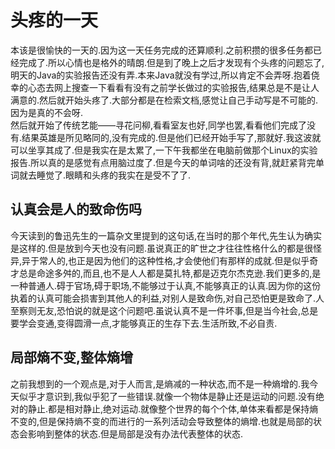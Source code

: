 # 头疼的一天

本该是很愉快的一天的.因为这一天任务完成的还算顺利.之前积攒的很多任务都已经完成了.所以心情也是格外的晴朗.但是到了晚上之后才发现有个头疼的问题忘了,明天的Java的实验报告还没有弄.本来Java就没有学过,所以肯定不会弄呀.抱着侥幸的心态去网上搜查一下看看有没有之前学长做过的实验报告,结果总是不是让人满意的.然后就开始头疼了.大部分都是在检索文档,感觉让自己手动写是不可能的.因为是真的不会呀.  
然后就开始了传统艺能——寻花问柳,看看室友也好,同学也罢,看看他们完成了没有.结果英雄是所见略同的,没有完成的.但是他们已经开始手写了,那就好.我这波就可以坐享其成了.但是我实在是太累了,一下午我都坐在电脑前做那个Linux的实验报告.所以真的是感觉有点用脑过度了.但是今天的单词啥的还没有背,就赶紧背完单词就去睡觉了.眼睛和头疼的我实在是受不了了.

## 认真会是人的致命伤吗

今天读到的鲁迅先生的一篇杂文里提到的这句话,在当时的那个年代,先生认为确实是这样的.但是放到今天也没有问题.虽说真正的旷世之才往往性格什么的都是很怪异,异于常人的,也正是因为他们的这种性格,才会使他们有那样的成就.但是似乎奇才总是命途多舛的,而且,也不是人人都是莫扎特,都是迈克尔杰克逊.我们更多的,是一种普通人.碍于官场,碍于职场,不能够过于认真,不能够真正的认真.因为你的这份执着的认真可能会损害到其他人的利益,对别人是致命伤,对自己恐怕更是致命了.人至察则无友,恐怕说的就是这个问题吧.虽说认真不是一件坏事,但是当今社会,总是要学会变通,变得圆滑一点,才能够真正的生存下去.生活所致,不必自责.

## 局部熵不变,整体熵增

之前我想到的一个观点是,对于人而言,是熵减的一种状态,而不是一种熵增的.我今天似乎才意识到,我似乎犯了一些错误.就像一个物体是静止还是运动的问题.没有绝对的静止.都是相对静止,绝对运动.就像整个世界的每个个体,单体来看都是保持熵不变的,但是保持熵不变的而进行的一系列活动会导致整体的熵增.也就是局部的状态会影响到整体的状态.但是局部是没有办法代表整体的状态.
